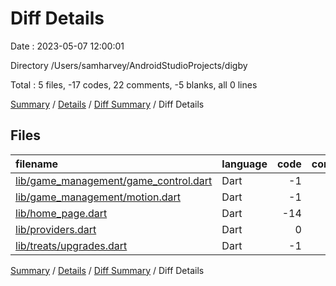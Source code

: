 # Diff Details

Date : 2023-05-07 12:00:01

Directory /Users/samharvey/AndroidStudioProjects/digby

Total : 5 files,  -17 codes, 22 comments, -5 blanks, all 0 lines

[Summary](results.md) / [Details](details.md) / [Diff Summary](diff.md) / Diff Details

## Files
| filename | language | code | comment | blank | total |
| :--- | :--- | ---: | ---: | ---: | ---: |
| [lib/game_management/game_control.dart](/lib/game_management/game_control.dart) | Dart | -1 | -6 | -2 | -9 |
| [lib/game_management/motion.dart](/lib/game_management/motion.dart) | Dart | -1 | -4 | -2 | -7 |
| [lib/home_page.dart](/lib/home_page.dart) | Dart | -14 | 0 | 0 | -14 |
| [lib/providers.dart](/lib/providers.dart) | Dart | 0 | 35 | 1 | 36 |
| [lib/treats/upgrades.dart](/lib/treats/upgrades.dart) | Dart | -1 | -3 | -2 | -6 |

[Summary](results.md) / [Details](details.md) / [Diff Summary](diff.md) / Diff Details